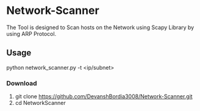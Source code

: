 # Network-Scanner
The Tool is designed to Scan hosts on the Network using Scapy Library by using ARP Protocol.

## Usage

python network_scanner.py -t <ip/subnet>

### Download

1) git clone https://github.com/DevanshBordia3008/Network-Scanner.git
2) cd NetworkScanner

